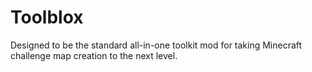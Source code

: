 # Toolblox
Designed to be the standard all-in-one toolkit mod for taking Minecraft challenge map creation to the next level.
